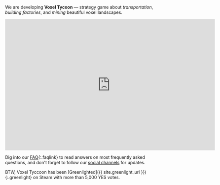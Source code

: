 We are developing **Voxel Tycoon** — strategy game about *transportation*, *building&nbsp;factories*, and *mining* beautiful voxel landscapes.

<iframe width="680" height="425" src="https://www.youtube.com/embed/u1kRZKu3NAc" frameborder="0" allowfullscreen></iframe>

Dig into our [FAQ](/faq){:.faqlink} to read answers on most frequently asked questions, and don't forget to follow our [social channels](/contacts) for updates.

BTW, Voxel Tyccoon has been [Greenlighted]({{ site.greenlight_url }}){:.greenlight} on Steam with more than 5,000 YES votes.